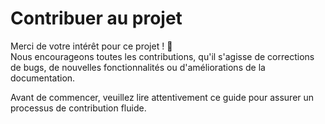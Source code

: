 # Contribuer au projet

Merci de votre intérêt pour ce projet ! 🎉  
Nous encourageons toutes les contributions, qu'il s'agisse de corrections de bugs, de nouvelles fonctionnalités ou d'améliorations de la documentation.

Avant de commencer, veuillez lire attentivement ce guide pour assurer un processus de contribution fluide.

